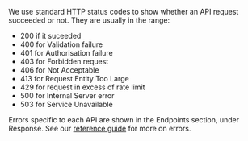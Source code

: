We use standard HTTP status codes to show whether an API request succeeded or not. They are usually in the range:

- 200 if it suceeded
- 400 for Validation failure
- 401 for Authorisation failure
- 403 for Forbidden request
- 406 for Not Acceptable
- 413 for Request Entity Too Large
- 429 for request in excess of rate limit
- 500 for Internal Server error
- 503 for Service Unavailable

Errors specific to each API are shown in the Endpoints section, under Response. See our [reference guide](/api-documentation/docs/reference-guide#errors) for more on errors.

